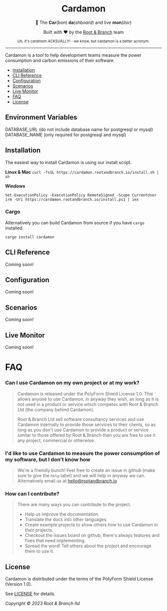 <div align="center" markdown="1">
  <h1>Cardamon</h1>
  <p>🌱 The <b>Car</b>(<i>bon</i>) <b>da</b>(<i>shboard</i>) and live <b>mon</b>(<i>itor</i>)</p>
  <p>Built with ❤️ by the <a href="https://rootandbranch.io">Root & Branch</a> team</p>
  <small>
    <i>Uh, it's cardmom ACKSUALLY!</i> - we know, but cardamon is a better acronym.
  </small>
</div>

---

Cardamon is a tool to help development teams measure the power consumption and carbon emissions of their software.

- [Installation](#installation)
- [CLI Reference](#cli-reference)
- [Configuration](#configuration)
- [Scenarios](#scenarios)
- [Live Monitor](#live-monitor)
- [FAQ](#faq)
- [License](#license)

## Environment Variables

DATABASE_URL (do not include database name for postgresql or mysql)
DATABASE_NAME (only required for postgresql and mysql)

## Installation

The easiest way to install Cardamon is using our install script.

**Linux & Mac**
`curl -fsSL https://cardamon.rootandbranch.io/install.sh | sh`

**Windows**

```
Set-ExecutionPolicy -ExecutionPolicy RemoteSigned -Scope CurrentUser
irm -Uri https://cardamon.rootandbranch.io/install.ps1 | iex
```

### Cargo

Alternatively you can build Cardamon from source if you have `cargo` installed.

`cargo install cardamon`

## CLI Reference

Coming soon!

## Configuration

Coming soon!

## Scenarios

Coming soon!

## Live Monitor

Coming soon!

# FAQ

### Can I use Cardamon on my own project or at my work?

> Cardamon is released under the PolyForm Shield License 1.0. This allows anyone to use Cardamon, in anyway they wish, as long as it is not used in a product or service which competes with Root & Branch Ltd (the company behind Cardamon).
>
> Root & Branch Ltd sell software consultancy services and use Cardamon internally to provide those services to their clients, so as long as you don't use Cardamon to provide a product or service similar to those offered by Root & Branch then you are free to use it any project, commercial or otherwise.

### I'd like to use Cardamon to measure the power consumption of my software, but I don't know how

> We're a friendly bunch! Feel free to create an issue in github (make sure to give the `help` label) and we will help in anyway we can. Alternatively email us at <hello@rootandbranch.io>

### How can I contribute?

> There are many ways you can contribute to the project.
>
> - Help us improve the documentation.
> - Translate the docs into other languages.
> - Create example projects to show others how to use Cardamon in their projects.
> - Checkout the issues board on github, there's always features and fixes that need implementing.
> - Spread the word! Tell others about the project and encourage them to use it.

## License

Cardamon is distributed under the terms of the PolyForm Shield License (Version 1.0).

See [LICENSE](https://www.mozilla.org/en-US/MPL/2.0) for details.

_Copyright © 2023 Root & Branch ltd_
